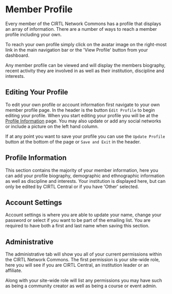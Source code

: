 # Member Profile
Every member of the CIRTL Network Commons has a profile that displays an array of information. There are a number of ways to reach a member profile including your own.

To reach your own profile simply click on the avatar image on the right-most link in the main navigation bar or the 'View Profile' button from your dashboard.

Any member profile can be viewed and will display the members biography, recent activity they are involved in as well as their institution, discipline and interests.

## Editing Your Profile
To edit your own profile or account information first navigate to your own member profile page. In the header is the button `Edit Profile` to begin editing your profile. When you start editing your profile you will be at the [Profile Information](#profile-information) page. You may also update or add any social networks or include a picture on the left hand column.

If at any point you want to save your profile you can use the `Update Profile` button at the bottom of the page or `Save and Exit` in the header.



## Profile Information
This section contains the majority of your member information, here you can add your profile biography, demographic and ethnographic information as well as discipline and interests. Your institution is displayed here, but can only be edited by CIRTL Central or if you have 'Other' selected.

## Account Settings
Account settings is where you are able to update your name, change your password or select if you want to be part of the emailing list. You are required to have both a first and last name when saving this section.

## Administrative
The administrative tab will show you all of your current permissions within the CIRTL Network Commons. The first permission is your site-wide role, here you will see if you are CIRTL Central, an institution leader or an affiliate.

Along with your site-wide role will list any permissions you may have such as being a community creator as well as being a course or event admin.

